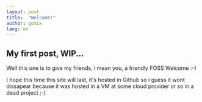 ```yaml
---
layout: post
title:  "Welcome!"
author: gomix
lang: en
---
```

## My first post, WIP...

Well this one is to give my friends, i mean you, a friendly FOSS Welcome :-)

I hope this time this site will last, it's hosted in Github so i guess it wont dissapear because it was hosted in a VM at some cloud provider or so in a dead project ;-)


